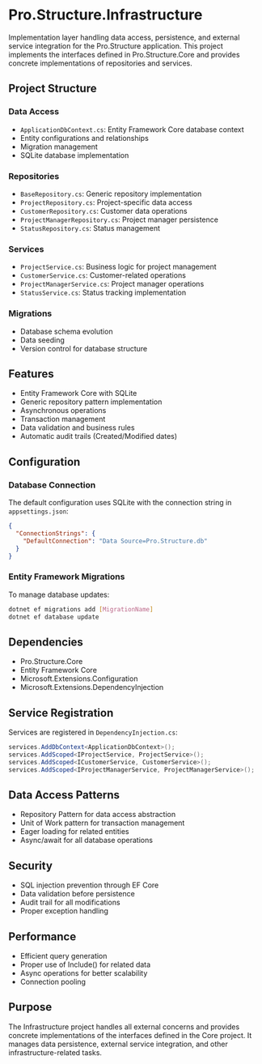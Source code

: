 # Pro.Structure.Infrastructure

Implementation layer handling data access, persistence, and external service integration for the Pro.Structure application. This project implements the interfaces defined in Pro.Structure.Core and provides concrete implementations of repositories and services.

## Project Structure

### Data Access
- `ApplicationDbContext.cs`: Entity Framework Core database context
- Entity configurations and relationships
- Migration management
- SQLite database implementation

### Repositories
- `BaseRepository.cs`: Generic repository implementation
- `ProjectRepository.cs`: Project-specific data access
- `CustomerRepository.cs`: Customer data operations
- `ProjectManagerRepository.cs`: Project manager persistence
- `StatusRepository.cs`: Status management

### Services
- `ProjectService.cs`: Business logic for project management
- `CustomerService.cs`: Customer-related operations
- `ProjectManagerService.cs`: Project manager operations
- `StatusService.cs`: Status tracking implementation

### Migrations
- Database schema evolution
- Data seeding
- Version control for database structure

## Features

- Entity Framework Core with SQLite
- Generic repository pattern implementation
- Asynchronous operations
- Transaction management
- Data validation and business rules
- Automatic audit trails (Created/Modified dates)

## Configuration

### Database Connection
The default configuration uses SQLite with the connection string in `appsettings.json`:
```json
{
  "ConnectionStrings": {
    "DefaultConnection": "Data Source=Pro.Structure.db"
  }
}
```

### Entity Framework Migrations
To manage database updates:
```bash
dotnet ef migrations add [MigrationName]
dotnet ef database update
```

## Dependencies

- Pro.Structure.Core
- Entity Framework Core
- Microsoft.Extensions.Configuration
- Microsoft.Extensions.DependencyInjection

## Service Registration

Services are registered in `DependencyInjection.cs`:
```csharp
services.AddDbContext<ApplicationDbContext>();
services.AddScoped<IProjectService, ProjectService>();
services.AddScoped<ICustomerService, CustomerService>();
services.AddScoped<IProjectManagerService, ProjectManagerService>();
```

## Data Access Patterns

- Repository Pattern for data access abstraction
- Unit of Work pattern for transaction management
- Eager loading for related entities
- Async/await for all database operations

## Security

- SQL injection prevention through EF Core
- Data validation before persistence
- Audit trail for all modifications
- Proper exception handling

## Performance

- Efficient query generation
- Proper use of Include() for related data
- Async operations for better scalability
- Connection pooling

## Purpose
The Infrastructure project handles all external concerns and provides concrete implementations of the interfaces defined in the Core project. It manages data persistence, external service integration, and other infrastructure-related tasks. 